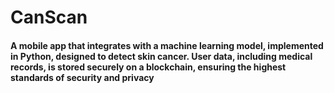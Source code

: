 # CanScan

#### A mobile app that integrates with a machine learning model, implemented in Python, designed to detect skin cancer. User data, including medical records, is stored securely on a blockchain, ensuring the highest standards of security and privacy
